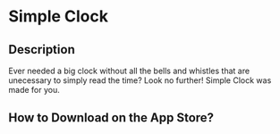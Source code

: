 # Simple Clock #
## Description ##
Ever needed a big clock without all the bells and whistles that are unecessary to simply read the time? 
Look no further! Simple Clock was made for you.

## How to Download on the App Store? ##
